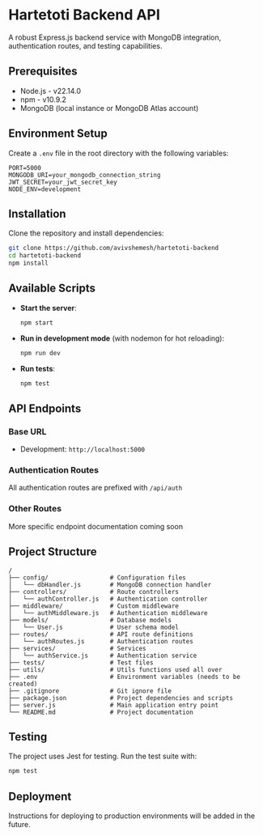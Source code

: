 # Hartetoti Backend API
A robust Express.js backend service with MongoDB integration, authentication routes, and testing capabilities.

## Prerequisites
- Node.js - v22.14.0
- npm - v10.9.2
- MongoDB (local instance or MongoDB Atlas account)

## Environment Setup
Create a `.env` file in the root directory with the following variables:
```
PORT=5000
MONGODB_URI=your_mongodb_connection_string
JWT_SECRET=your_jwt_secret_key
NODE_ENV=development
```

## Installation
Clone the repository and install dependencies:
```bash
git clone https://github.com/avivshemesh/hartetoti-backend
cd hartetoti-backend
npm install
```

## Available Scripts
- **Start the server**:
  ```bash
  npm start
  ```

- **Run in development mode** (with nodemon for hot reloading):
  ```bash
  npm run dev
  ```

- **Run tests**:
  ```bash
  npm test
  ```

## API Endpoints

### Base URL
- Development: `http://localhost:5000`

### Authentication Routes
All authentication routes are prefixed with `/api/auth`

### Other Routes
More specific endpoint documentation coming soon

## Project Structure
```
/
├── config/                 # Configuration files
│   └── dbHandler.js        # MongoDB connection handler
├── controllers/            # Route controllers
│   └── authController.js   # Authentication controller
├── middleware/             # Custom middleware
│   └── authMiddleware.js   # Authentication middleware
├── models/                 # Database models
│   └── User.js             # User schema model
├── routes/                 # API route definitions
│   └── authRoutes.js       # Authentication routes
├── services/               # Services
│   └── authService.js      # Authentication service
├── tests/                  # Test files
├── utils/                  # Utils functions used all over
├── .env                    # Environment variables (needs to be created)
├── .gitignore              # Git ignore file
├── package.json            # Project dependencies and scripts
├── server.js               # Main application entry point
└── README.md               # Project documentation
```

## Testing
The project uses Jest for testing. Run the test suite with:
```bash
npm test
```

## Deployment
Instructions for deploying to production environments will be added in the future.
